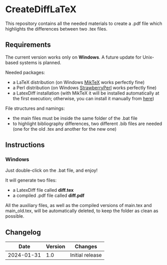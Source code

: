 # CreateDiffLaTeX

This repository contains all the needed materials to create a .pdf file which highlights the differences between two .tex files. 

## Requirements

The current version works only on **Windows**. A future update for Unix-based systems is planned.

Needed packages:
- a LaTeX distribution (on Windows [MikTeX](https://miktex.org/) works perfectly fine)
- a Perl distribution (on Windows [StrawberryPerl](https://strawberryperl.com/) works perfectly fine)
- a LatexDiff installation (with MikTeX it will be installed automatically at the first execution; otherwise, you can install it manually from [here](https://www.ctan.org/pkg/latexdiff))

File structures and namings:
- the main files must be inside the same folder of the .bat file 
- to highlight bibliography differences, two different .bib files are needed (one for the old .tex and another for the new one)

## Instructions

### Windows

Just double-click on the .bat file, and enjoy! 

It will generate two files:
- a LatexDiff file called **diff.tex**
- a compiled .pdf file called **diff.pdf**

All the auxiliary files, as well as the compiled versions of main.tex and main_old.tex, will be automatically deleted, to keep the folder as clean as possible.

## Changelog

| Date       | Version | Changes |
|------------|---------|---------|
| 2024-01-31 | 1.0   | Initial release |
